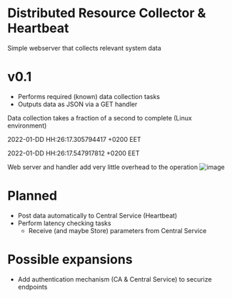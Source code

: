 # Distributed Resource Collector & Heartbeat
Simple webserver that collects relevant system data

# v0.1
 - Performs required (known) data collection tasks
 - Outputs data as JSON via a GET handler

Data collection takes a fraction of a second to complete (Linux environment)

2022-01-DD HH:26:17.305794417 +0200 EET

2022-01-DD HH:26:17.547917812 +0200 EET

Web server and handler add very little overhead to the operation
![image](https://user-images.githubusercontent.com/16642619/151067744-43a6913b-775a-4c7e-91fc-db7e30474bda.png)

# Planned
 - Post data automatically to Central Service (Heartbeat)
 - Perform latency checking tasks
    - Receive (and maybe Store) parameters from Central Service

# Possible expansions
 - Add authentication mechanism (CA & Central Service) to securize endpoints

